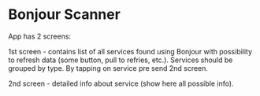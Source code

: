 # Bonjour Scanner #

App has 2 screens:

1st screen - contains list of all services found using Bonjour with possibility to refresh data (some button, pull to refries, etc.). Services should be grouped by type. By tapping on service pre send 2nd screen.

2nd screen - detailed info about service (show here all possible info).
